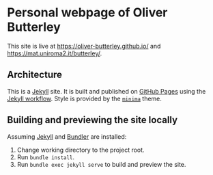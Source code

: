 # Personal webpage of Oliver Butterley

This site is live at <https://oliver-butterley.github.io/> and <https://mat.uniroma2.it/butterley/>.

## Architecture

This is a  [Jekyll] site. It is built and published on [GitHub Pages] using the [Jekyll workflow]. 
Style is provided by the [`minima`] theme.

## Building and previewing the site locally

Assuming [Jekyll] and [Bundler] are installed:

1.  Change working directory to the project root.
2.  Run `bundle install`.
3.  Run `bundle exec jekyll serve` to build and preview the site.

[GitHub Pages]: https://docs.github.com/en/pages
[Jekyll]: https://jekyllrb.com
[Bundler]: https://bundler.io
[`jekyll-seo-tag`]: https://jekyll.github.io/jekyll-seo-tag
[Jekyll workflow]: https://github.com/actions/starter-workflows/blob/main/pages/jekyll.yml
[`minima`]: https://github.com/jekyll/minima


